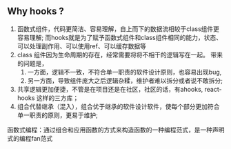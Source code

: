 ## Why hooks ?


1. 函数式组件，代码更简洁、容易理解，自上而下的数据流相较于class组件更容易理解; 而hooks就是为了赋予函数式组件和class组件相同的能力，状态、可以处理副作用、可以使用ref、可以缓存数据等
2. class 组件因为生命周期的存在，经常需要将将不相干的逻辑写在一起。 带来的问题是，
   1. 一方面，逻辑不一致，不符合单一职责的软件设计原则，也容易出现bug,
   2. 另一方面，导致组件庞大之后逻辑杂糅，维护者难以拆分或者说不敢拆分;
3. 共享逻辑更加便捷，不管是在项目还是在社区，社区的话，有ahooks, react-hooks 这样的三方库；
4. 组合代替继承（混入），组合优于继承的软件设计软件，使每个部分更加符合单一职责的原则，更易于维护;




函数式编程：通过组合和应用函数的方式来构造函数的一种编程范式，是一种声明式的编程fan范式


